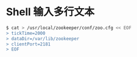 # Shell 输入多行文本

```bash
$ cat > /usr/local/zookeeper/conf/zoo.cfg << EOF
> tickTime=2000
> dataDir=/var/lib/zookeeper
> clientPort=2181
> EOF
```